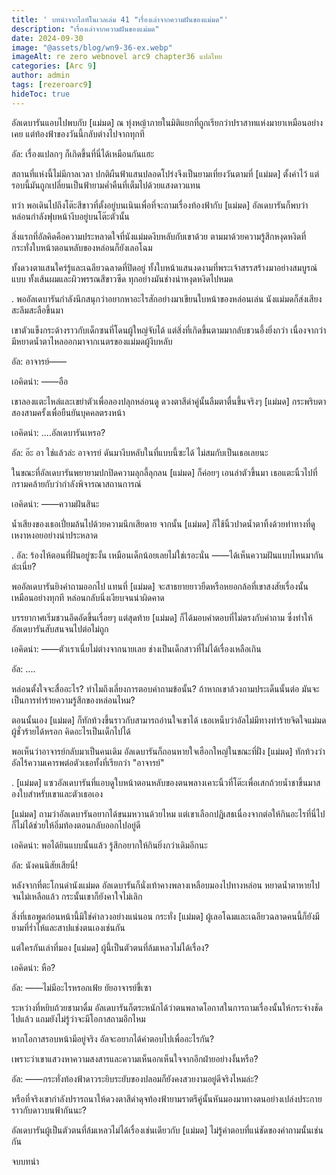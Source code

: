 ```yaml
---
title: ' บทนำจากไลท์โนเวลเล่ม 41 "เรื่องเล่าจากความฝันของแม่มด"'
description: "เรื่องเล่าจากความฝันของแม่มด"
date: 2024-09-30
image: "@assets/blog/wn9-36-ex.webp"
imageAlt: re zero webnovel arc9 chapter36 แปลไทย
categories: [Arc 9]
author: admin
tags: [rezeroarc9]
hideToc: true
---
```


อัลเดบารันแอบไปพบกับ [แม่มด] ณ ทุ่งหญ้าภายในมิติแยกที่ถูกเรียกว่าปราสาทแห่งมายาเหมือนอย่างเคย แต่ท้องฟ้าของวันนี้กลับต่างไปจากทุกที

อัล: เรื่องแปลกๆ ก็เกิดขึ้นที่นี่ได้เหมือนกันแฮะ

สถานที่แห่งนี้ไม่มีกาลเวลา ปกติผืนฟ้าแสนปลอดโปร่งจึงเป็นยามเที่ยงวันตามที่ [แม่มด] ตั้งค่าไว้ แต่รอบนี้มันถูกเปลี่ยนเป็นฟ้ายามค่ำคืนที่เต็มไปด้วยแสงดาวแทน

ทว่า พอเดินไปถึงโต๊ะสีขาวที่ตั้งอยู่บนเนินเพื่อที่จะถามเรื่องท้องฟ้ากับ [แม่มด] อัลเดบารันก็พบว่าหล่อนกำลังฟุบหน้างีบอยู่บนโต๊ะตัวนั้น

สิ่งแรกที่อัลคิดคือความประหลาดใจที่นังแม่มดงีบหลับกับเขาด้วย ตามมาด้วยความรู้สึกหงุดหงิดที่กระทั่งใบหน้าตอนหลับของหล่อนก็ยังเลอโฉม

ทั้งดวงตาแสนใคร่รู้และเฉลียวฉลาดที่ปิดอยู่ ทั้งใบหน้าแสนงดงามที่พระเจ้าสรรสร้างมาอย่างสมบูรณ์แบบ ทั้งเส้นผมและผิวพรรณสีขาวซีด ทุกอย่างมันช่างน่าหงุดหงิดไปหมด

.
พออัลเดบารันกำลังนึกสนุกว่าอยากหาอะไรสักอย่างมาเขียนใบหน้าของหล่อนเล่น นังแม่มดก็ส่งเสียงสะลึมสะลือขึ้นมา

เขาตัวแข็งกระด้างราวกับเด็กซนที่โดนผู้ใหญ่จับได้ แต่สิ่งที่เกิดขึ้นตามมากลับชวนอึ้งยิ่งกว่า เนื่องจากว่ามีหยาดน้ำตาไหลออกมาจากเนตรของแม่มดผู้งีบหลับ

อัล: อาจารย์――

เอคิดน่า: ――อือ

เขาลองแตะไหล่และเขย่าตัวเพื่อลองปลุกหล่อนดู ดวงตาสีดำคู่นั้นลืมตาตื่นขึ้นจริงๆ [แม่มด] กระพริบตาสองสามครั้งเพื่อยืนยันบุคคลตรงหน้า

เอคิดน่า: ....อัลเดบารันเหรอ?

อัล: อ๊ะ อา ใช่แล้วล่ะ อาจารย์ ดันมางีบหลับในที่แบบนี้ซะได้ ไม่สมกับเป็นเธอเลยนะ

ในขณะที่อัลเดบารันพยายามปกปิดความลุกลี้ลุกลน [แม่มด] ก็ค่อยๆ เอนลำตัวขึ้นมา เธอแตะนิ้วไปที่กรามคล้ายกับว่ากำลังพิจารณาสถานการณ์

เอคิดน่า: ――ความฝันสินะ

น้ำเสียงของเธอเปี่ยมล้นไปด้วยความนึกเสียดาย จากนั้น [แม่มด] ก็ใช้นิ้วปาดน้ำตาทิ้งด้วยท่าทางที่ดูเหงาหงอยอย่างน่าประหลาด

.
อัล: ร้องไห้ตอนที่ฝันอยู่ซะงั้น เหมือนเด็กน้อยเลยไม่ใช่เรอะนั่น ――ได้เห็นความฝันแบบไหนมากันล่ะเนี่ย?

พออัลเดบารันยิงคำถามออกไป แทนที่ [แม่มด] จะสาธยายยาวยืดหรือหยอกล้อที่เขาสงสัยเรื่องนั้นเหมือนอย่างทุกที หล่อนกลับนิ่งเงียบจนน่าผิดคาด

บรรยากาศเริ่มชวนอึดอัดขึ้นเรื่อยๆ แต่สุดท้าย [แม่มด] ก็ได้มอบคำตอบที่ไม่ตรงกับคำถาม ซึ่งทำให้อัลเดบารันสับสนจนไปต่อไม่ถูก

เอคิดน่า: ――ตัวเราเนี่ยไม่ต่างจากนายเลย ช่างเป็นเด็กสาวที่ไม่ได้เรื่องเหลือเกิน

อัล: ....

หล่อนตั้งใจจะสื่ออะไร? ทำไมถึงเลี่ยงการตอบคำถามข้อนั้น? ถ้าหากเขาล้วงถามประเด็นนั้นต่อ มันจะเป็นการทำร้ายความรู้สึกของหล่อนไหม?

ตอนนั้นเอง [แม่มด] ก็ทักท้วงขึ้นราวกับสามารถอ่านใจเขาได้ เธอเหน็บว่าอัลไม่มีทางทำร้ายจิตใจแม่มดผู้ชั่วร้ายได้หรอก คิดอะไรเป็นเด็กไปได้

พอเห็นว่าอาจารย์กลับมาเป็นคนเดิม อัลเดบารันก็ถอนหายใจเฮือกใหญ่ในขณะที่ฝั่ง [แม่มด] ทักท้วงว่าอัลไร้ความเคารพต่อตัวเธอทั้งที่เรียกว่า "อาจารย์"

.
[แม่มด] แซวอัลเดบารันที่แอบดูใบหน้าตอนหลับของตนพลางเคาะนิ้วที่โต๊ะเพื่อเสกถ้วยน้ำชาขึ้นมาสองใบสำหรับเขาและตัวเธอเอง

[แม่มด] ถามว่าอัลเดบารันอยากได้ขนมหวานด้วยไหม แต่เขาเลือกปฏิเสธเนื่องจากต่อให้กินอะไรที่นี่ไปก็ไม่ได้ช่วยให้อิ่มท้องตอนกลับออกไปอยู่ดี

เอคิดน่า: พอได้ยินแบบนั้นแล้ว รู้สึกอยากให้กินยิ่งกว่าเดิมอีกนะ

อัล: นังคนนิสัยเสียนี่!

หลังจากที่ตะโกนด่านังแม่มด อัลเดบารันก็นั่งเท้าคางพลางเหลือบมองไปทางหล่อน หยาดน้ำตาหายไปจนไม่เหลือแล้ว กระนั้นเขาก็ยังคาใจไม่เลิก

สิ่งที่เธอพูดก่อนหน้านี้มิใช่คำลวงอย่างแน่นอน กระทั่ง [แม่มด] ผู้เลอโฉมและเฉลียวฉลาดคนนี้ก็ยังมียามที่ร่ำไห้และสาปแช่งตนเองเช่นกัน

แต่ใครกันเล่าที่มอง [แม่มด] ผู้นี้เป็นตัวตนที่ล้มเหลวไม่ได้เรื่อง?

เอคิดน่า: หือ?

อัล: ――ไม่มีอะไรหรอกเฟ้ย ยัยอาจารย์ขี้เซา

ระหว่างที่หยิบถ้วยชามาดื่ม อัลเดบารันก็ตระหนักได้ว่าตนพลาดโอกาสในการถามเรื่องนั้นให้กระจ่างชัดไปแล้ว แถมยังไม่รู้ว่าจะมีโอกาสถามอีกไหม

หากโอกาสรอบหน้ามีอยู่จริง อัลจะอยากได้คำตอบไปเพื่ออะไรกัน?

เพราะว่าเขาแสวงหาความสงสารและความเห็นอกเห็นใจจากอีกฝ่ายอย่างงั้นหรือ?

อัล: ――กระทั่งท้องฟ้าดาวระยิบระยับของปลอมก็ยังคงสวยงามอยู่ดีจริงไหมล่ะ?

หรือที่จริงเขากำลังปรารถนาให้ดวงตาสีดำดุจท้องฟ้ายามราตรีคู่นั้นหันมองมาทางตนอย่างเปล่งประกายราวกับดาวบนฟ้ากันนะ?

อัลเดบารันผู้เป็นตัวตนที่ล้มเหลวไม่ได้เรื่องเช่นเดียวกับ [แม่มด] ไม่รู้คำตอบที่แน่ชัดของคำถามนั้นเช่นกัน

จบบทนำ